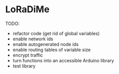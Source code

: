 # LoRaDiMe

TODO: 
- refactor code (get rid of global variables)
- enable network ids
- enable autogenerated node ids
- enable routing tables of variable size
- encrypt traffic
- turn functions into an accessible Arduino library
- test library
